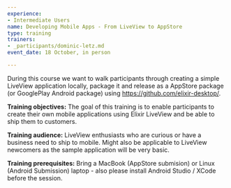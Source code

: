 ```yaml
---
experience:
- Intermediate Users
name: Developing Mobile Apps - From LiveView to AppStore
type: training
trainers:
- _participants/dominic-letz.md
event_date: 18 October, in person

---
```

During this course we want to walk participants through creating a simple LiveView application locally, package it and release as a AppStore package (or GooglePlay Android package) using https://github.com/elixir-desktop/.

**Training objectives:**
The goal of this training is to enable participants to create their own mobile applications using Elixir LiveView and be able to ship them to customers.

**Training audience:**
LiveView enthusiasts who are curious or have a business need to ship to mobile. Might also be applicable to LiveView newcomers as the sample application will be very basic.

**Training prerequisites:**
Bring a MacBook (AppStore submision) or Linux (Android Submission) laptop - also please install Android Studio / XCode before the session.